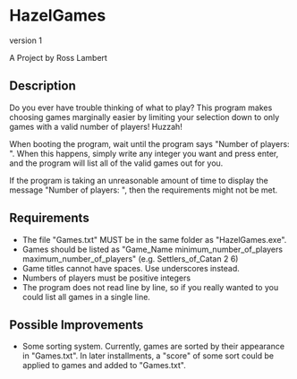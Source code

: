 # HazelGames
version 1

A Project by Ross Lambert

## Description
Do you ever have trouble thinking of what to play? This program makes choosing games marginally easier by limiting your selection down to only games with a valid number of players! Huzzah!

When booting the program, wait until the program says "Number of players: ". When this happens, simply write any integer you want and press enter, and the program will list all of the valid games out for you.

If the program is taking an unreasonable amount of time to display the message "Number of players: ", then the requirements might not be met.

## Requirements
* The file "Games.txt" MUST be in the same folder as "HazelGames.exe".
* Games should be listed as "Game_Name minimum_number_of_players maximum_number_of_players" (e.g. Settlers_of_Catan 2 6)
* Game titles cannot have spaces. Use underscores instead.
* Numbers of players must be positive integers
* The program does not read line by line, so if you really wanted to you could list all games in a single line.

## Possible Improvements
* Some sorting system. Currently, games are sorted by their appearance in "Games.txt". In later installments, a "score" of some sort could be applied to games and added to "Games.txt".
